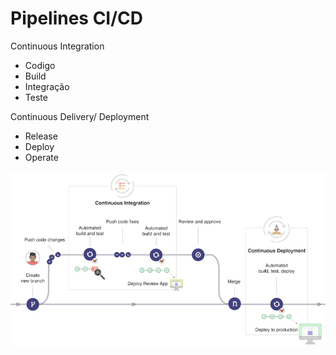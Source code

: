 # Pipelines CI/CD

Continuous Integration 

- Codigo
- Build
- Integração
- Teste


Continuous Delivery/ Deployment

- Release
- Deploy
- Operate

![CI/CD](cicd.jpeg)